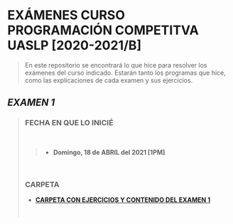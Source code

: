 # EXÁMENES CURSO PROGRAMACIÓN COMPETITVA UASLP [2020-2021/B]
>
> En este repositorio se encontrará lo que hice para resolver los exámenes del
> curso indicado. Estarán tanto los programas que hice, como las explicaciones
> de cada examen y sus ejercicios.
>
## ***EXAMEN 1***
>
> ### **FECHA EN QUE LO INICIÉ**
>
> <br>
>
> > - **Domingo, 18 de ABRIL del 2021 [1PM]**
>
> <br>
>
> ### **CARPETA**
>
> - **[CARPETA CON EJERCICIOS Y CONTENIDO DEL EXAMEN 1](./EX1/ "CARPETA CON EJERCICIOS Y CONTENIDO DEL EXAMEN 1")**
>
> <br>
>
